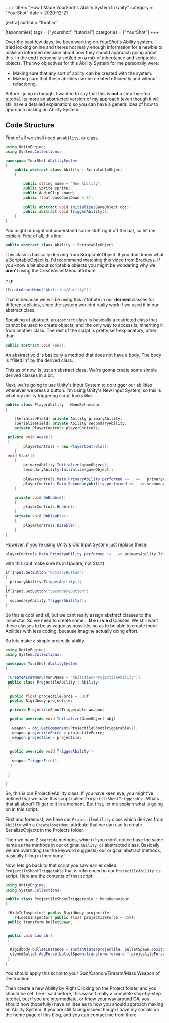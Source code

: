 +++
title = "How I Made YourShot's Ability System In Unity"
category = "YourShot"
date = 2020-12-21

[extra]
author = "Ibrahim"

[taxonomies]
tags = ["yourshot", "tutorial"]
categories = ["YourShot"]
+++

Over the past few days, ive been working on _YourShot's_ Ability system. I tried looking online and theres not really enough <!-- more --> information for a newbie to make an informed decision about how they should approach going about this. In the end I personally settled on a mix of inheritance and scriptable objects. The two objectives for this Ability System for me personally were:

- Making sure that any sort of ability can be created with the system.
- Making sure that these abilities can be created efficiently and without refactoring.

Before I jump in though, I wanted to say that this is **not** a step-by-step tutorial. Its more an abstracted version of my approach (even though it will still have a detailed explanation) so you can have a general idea of how to approach making an Ability System.

## Code Structure

First of all we shall need an `Ability.cs` class.

```cs
using UnityEngine;
using System.Collections;

namespace YourShot.AbilitySystem
{
    public abstract class Ability : ScriptableObject
    {

        public string name = "New Ability";
        public Sprite sprite;
        public AudioClip sound;
        public float baseCoolDown = 1f;

        public abstract void Initialize(GameObject obj);
        public abstract void TriggerAbility();
    }
}
```

You might or might not understand some stuff right off the bat, so let me explain.
First of all, this line:

```cs
public abstract class Ability : ScriptableObject
```

This class is basically deriving from ScriptableObject. If you dont know what a ScriptableObject is, I'd recommend watching [this video](https://www.youtube.com/watch?v=aPXvoWVabPY) from Brackeys. If you know a bit about scriptable objects you might be wondering why we **aren't** using the CreateAssetMenu attribute.

e.g:

```cs
[CreateAssetMenu("Abilities/Ability")]
```

That is because we will be using this attribute in our **derived** classes for different abilities, since the system wouldnt really work if we used it in our abstract class.

Speaking of abstract, an `abstract` class is basically a restricted class that cannot be used to create objects, and the only way to access is, inheriting it from another class. The rest of the script is pretty self-explanatory, other than

```cs
public abstract void Foo();
```

An abstract void is basically a method that does not have a body. The body is "filled in" by the derived class.

This as of now, is just an abstract class. We're gonna create some simple derived classes in a bit.

Next, we're going to use Unity's Input System to do trigger our abilities whenever we press a button. I'm using Unity's New Input System, so this is what my ability triggering script looks like.

```cs
public class PlayerAbility : MonoBehaviour
{

    [SerializeField] private Ability primaryAbility;
    [SerializeField] private Ability secondaryAbility;
    private PlayerControls playerControls;

 private void Awake()
 {
        playerControls = new PlayerControls();
    }
 void Start()
    {
        primaryAbility.Initialize(gameObject);
        secondaryAbility.Initialize(gameObject);

        playerControls.Main.PrimaryAbility.performed += _ =>   primaryAbility.TriggerAbility();
        playerControls.Main.SecondaryAbility.performed += _ => secondaryAbility.TriggerAbility();
    }

    private void OnEnable()
    {
        playerControls.Enable();
    }
    private void OnDisable()
    {
        playerControls.Disable();
    }
}
```

However, if you're using Unity's Old Input System just replace these:

```cs
playerControls.Main.PrimaryAbility.performed += _ => primaryAbility.TriggerAbility();
```

with this (but make sure its in Update, not Start):

```cs
if(Input.GetButton("PrimaryButton")
{
  primaryAbility.TriggerAbility();
}
if(Input.GetButton("SecondaryButton")
{
  secondaryAbility.TriggerAbility();
}
```

So this is cool and all, but we cant really assign abstract classes to the inspector. So we need to create some... **D e r i v e d** Classes. We still want these classes to be as vague as possible, so as to be able to create more Abilities with less coding, because imagine actually doing effort.

So lets make a simple projectile ability.

```cs
using UnityEngine;
using System.Collections;

namespace YourShot.AbilitySystem
{

 [CreateAssetMenu(menuName = "Abilities/ProjectileAbility")]
 public class ProjectileAbility : Ability
 {

  public float projectileForce = 500f;
  public Rigidbody projectile;

  private ProjectileShootTriggerable weapon;

  public override void Initialize(GameObject obj)
  {
   weapon = obj.GetComponent<ProjectileShootTriggerable>();
   weapon.projectileForce = projectileForce;
   weapon.projectile = projectile;
  }

  public override void TriggerAbility()
  {
   weapon.TriggerFire();
  }

 }

}
```

So, this is our ProjectileAbility class. If you have keen eye, you might've noticed that we have this script called `ProjectileShootTriggerable`. Whats that all about? I'll get to it in a moment. But first, let me explain what is going on in this script.

First and foremost, we have our `ProjectileAbility` class which derives from `Ability` with a `CreateAssetMenu` attribute that we can use to create SerializeObjects in the Projects folder.

Then we have 2 `override` methods, which if you didn't notice have the same name as the methods in our original `Ability.cs` abstracted class. Basically we are overriding (as the keyword suggests) our original abstract methods, basically filling in their body.

Now, lets go back to that script you saw earlier called `ProjectileShootTriggerable` that is referenced in our `ProjectileAbility.cs` script. Here are the contents of that script:

```cs
using UnityEngine;
using System.Collections;

public class ProjectileShootTriggerable : MonoBehaviour
{

 [HideInInspector] public Rigidbody projectile;
    [HideInInspector] public float projectileForce = 250f;
 public Transform bulletSpawn;


 public void Launch()
 {

  Rigidbody bulletInstance = Instantiate(projectile, bulletSpawn.position, transform.rotation);
  clonedBullet.AddForce(bulletSpawn.transform.forward * projectileForce);
 }
}
```

You should apply this script to your Gun/Cannon/Firearm/Mass Weapon of Destruction

Then create a new Ability by Right Clicking on the Project folder, and you should be set. Like i said before, this wasn't really a complete step-by-step tutorial, but if you are intermediate, or know your way around C#, you should now (hopefully) have an idea as to how you should approach making an Ability System. If you are still facing issues though I have my socials on the home page of this blog, and you can contact me from there.
